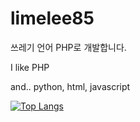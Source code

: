 # limelee85
쓰레기 언어 PHP로 개발합니다.

I like PHP

and.. python, html, javascript

[![Top Langs](https://github-readme-stats.vercel.app/api/top-langs/?username=limelee85&layout=compact)](https://github.com/limelee85/)


